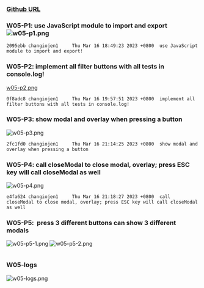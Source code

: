 ### [Github URL](https://github.com/changiojen1/1112-1N-js-demo-208410224.git)

### W05-P1: use JavaScript module to import and export![w05-p1.png](https://ztflbjygdewbkwpghxwx.supabase.co/storage/v1/object/public/md-img/img/w05-p1.png)

```
2095ebb changiojen1     Thu Mar 16 18:49:23 2023 +0800  use JavaScript module to import and export!
```

### W05-P2: implement all filter buttons with all tests in console.log!

[w05-p2.png](https://ztflbjygdewbkwpghxwx.supabase.co/storage/v1/object/public/md-img/img/w05-p2.png)

```
0f8adc8 changiojen1     Thu Mar 16 19:57:51 2023 +0800  implement all filter buttons with all tests in console.log!
```

### W05-P3: show modal and overlay when pressing a button 

![w05-p3.png](https://ztflbjygdewbkwpghxwx.supabase.co/storage/v1/object/public/md-img/img/w05-p3.png)

```
2fc1fd0 changiojen1     Thu Mar 16 21:14:25 2023 +0800  show modal and overlay when pressing a button
```

### W05-P4: call closeModal to close modal, overlay; press ESC key will call closeModal as well 

![w05-p4.png](https://ztflbjygdewbkwpghxwx.supabase.co/storage/v1/object/public/md-img/img/w05-p4.png)

```
e4fa624 changiojen1     Thu Mar 16 21:18:27 2023 +0800  call closeModal to close modal, overlay; press ESC key will call closeModal as well
```

### W05-P5:  press 3 different buttons can show 3 different modals 

![w05-p5-1.png](https://ztflbjygdewbkwpghxwx.supabase.co/storage/v1/object/public/md-img/img/w05-p5-1.png)
![w05-p5-2.png](https://ztflbjygdewbkwpghxwx.supabase.co/storage/v1/object/public/md-img/img/w05-p5-2.png)

```

```

### W05-logs

![w05-logs.png]()

```

```
